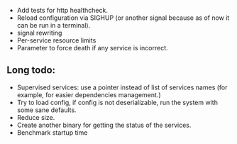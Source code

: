 * Add tests for http healthcheck.
* Reload configuration via SIGHUP (or another signal because as of now it can be run in a terminal).
* signal rewriting
* Per-service resource limits
* Parameter to force death if any service is incorrect.

## Long todo:
* Supervised services: use a pointer instead of list of services names (for example, for easier dependencies management.)
* Try to load config, if config is not deserializable, run the system with some sane defaults.
* Reduce size.
* Create another binary for getting the status of the services.
* Benchmark startup time
